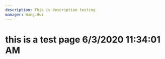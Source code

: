 ```yaml
---
description: This is description testing
manager: Wang.Hui
---
```

# this is a test page 6/3/2020 11:34:01 AM